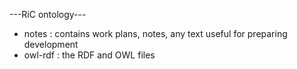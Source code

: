 ﻿---RiC ontology---

* notes : contains work plans, notes, any text useful for preparing development
* owl-rdf : the RDF and OWL files